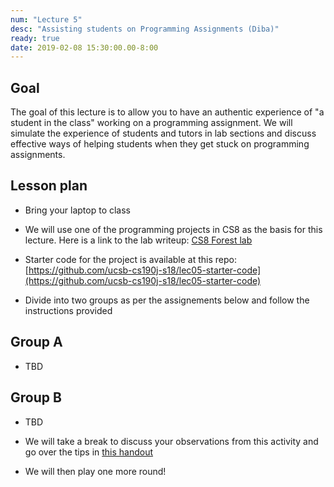 ```yaml
---
num: "Lecture 5"
desc: "Assisting students on Programming Assignments (Diba)"
ready: true
date: 2019-02-08 15:30:00.00-8:00
---
```


## Goal
The goal of this lecture is to allow you to have an authentic experience of "a student in the class" working on a programming assignment. We will simulate the experience of students and tutors in lab sections and discuss effective ways of helping students when they get stuck on programming assignments.

## Lesson plan

* Bring your laptop to class
* We will use one of the programming projects in CS8 as the basis for this lecture. Here is a link to the lab writeup:
[CS8 Forest lab](https://ucsb-cs8-f17.github.io/lab/project01/)
* Starter code for the project is available at this repo: [https://github.com/ucsb-cs190j-s18/lec05-starter-code](https://github.com/ucsb-cs190j-s18/lec05-starter-code)

* Divide into two groups as per the assignements below and follow the instructions provided

## Group A 
* TBD

## Group B 
* TBD

* We will take a break to discuss your observations from this activity and go over the tips in [this handout](http://csteachingtips.org/tips-for-tutors)

* We will then play one more round!



